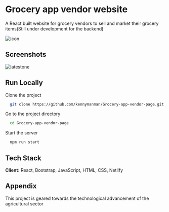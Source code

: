 
# Grocery app vendor website

A React built website for grocery vendors to sell and market their grocery items(Still under development for the backend)


![icon](https://user-images.githubusercontent.com/61712644/121791505-57d32680-cb75-11eb-8154-4b3591612afe.png)


    
## Screenshots


![latestone](https://user-images.githubusercontent.com/61712644/125143186-d358c280-e0a4-11eb-82cb-0b873fadbe66.JPG)
  
## Run Locally

Clone the project

```bash
  git clone https://github.com/kennymanman/Grocery-app-vendor-page.git
```

Go to the project directory

```bash
  cd Grocery-app-vendor-page
```



Start the server

```bash
  npm run start
```

  
## Tech Stack

**Client:** React, Bootstrap, JavaScript, HTML, CSS, Netlify



  
## Appendix

This project is geared towards the technological advancement of the agricultural sector
  
